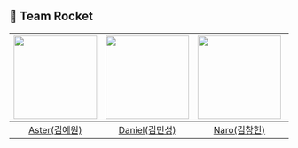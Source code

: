 ## 🚀 Team Rocket

|<img src="https://github.com/Rocket-PlaNet/.github/assets/56240088/8468956b-b981-4fae-9834-c4101ffa842c" width="150">|<img src="https://github.com/Rocket-PlaNet/.github/assets/56240088/a830b46e-6f97-4519-9ff0-6f7534a3bed5" width="150">|<img src="https://github.com/Rocket-PlaNet/.github/assets/56240088/0e4fff37-fcd2-46d0-ac80-eab792032f07" width="150">|<img src="https://github.com/Rocket-PlaNet/.github/assets/56240088/022ff6c4-f31d-4fc8-b3be-c40a2a7e0d09" width="150">|
|:---:|:---:|:---:|:---:|
|[Aster(김예원)](https://github.com/Yewon-dev)|[Daniel(김민성)](https://github.com/Daniel-kim-junior)|[Naro(김창헌)](https://github.com/changheonkim)|[Mona(이승인)](https://github.com/siiniii)|
